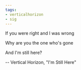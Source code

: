 ```yaml
---
tags:
- verticalhorizon
- sig
---
```



If you were right and I was wrong

Why are you the one who's gone

And I'm still here?

-- Vertical Horizon, "I'm Still Here"